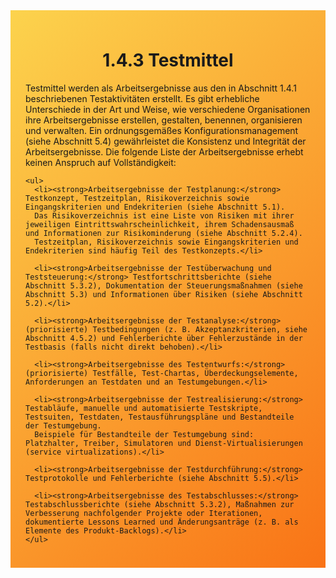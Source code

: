 <div class="rounded-lg border shadow-sm" style="background: linear-gradient(135deg,#FCD34D 0%,#F97316 100%); padding: 24px; border-color: #EA580C">
  <header style="margin-bottom:12px">
    <h1 class="text-2xl font-bold text-gray-900">1.4.3 Testmittel</h1>
  </header>
  <article class="prose max-w-none">
    <p>Testmittel werden als Arbeitsergebnisse aus den in Abschnitt 1.4.1 beschriebenen
Testaktivitäten erstellt. Es gibt erhebliche Unterschiede in der Art und Weise, wie verschiedene
Organisationen ihre Arbeitsergebnisse erstellen, gestalten, benennen, organisieren und
verwalten. Ein ordnungsgemäßes Konfigurationsmanagement (siehe Abschnitt 5.4) gewährleistet die Konsistenz und Integrität der Arbeitsergebnisse. Die folgende Liste der
Arbeitsergebnisse erhebt keinen Anspruch auf Vollständigkeit:</p>

    <ul>
      <li><strong>Arbeitsergebnisse der Testplanung:</strong> Testkonzept, Testzeitplan, Risikoverzeichnis sowie Eingangskriterien und Endekriterien (siehe Abschnitt 5.1).  
      Das Risikoverzeichnis ist eine Liste von Risiken mit ihrer jeweiligen Eintrittswahrscheinlichkeit, ihrem Schadensausmaß und Informationen zur Risikominderung (siehe Abschnitt 5.2.4).  
      Testzeitplan, Risikoverzeichnis sowie Eingangskriterien und Endekriterien sind häufig Teil des Testkonzepts.</li>

      <li><strong>Arbeitsergebnisse der Testüberwachung und Teststeuerung:</strong> Testfortschrittsberichte (siehe Abschnitt 5.3.2), Dokumentation der Steuerungsmaßnahmen (siehe Abschnitt 5.3) und Informationen über Risiken (siehe Abschnitt 5.2).</li>

      <li><strong>Arbeitsergebnisse der Testanalyse:</strong> (priorisierte) Testbedingungen (z. B. Akzeptanzkriterien, siehe Abschnitt 4.5.2) und Fehlerberichte über Fehlerzustände in der Testbasis (falls nicht direkt behoben).</li>

      <li><strong>Arbeitsergebnisse des Testentwurfs:</strong> (priorisierte) Testfälle, Test-Chartas, Überdeckungselemente, Anforderungen an Testdaten und an Testumgebungen.</li>

      <li><strong>Arbeitsergebnisse der Testrealisierung:</strong> Testabläufe, manuelle und automatisierte Testskripte, Testsuiten, Testdaten, Testausführungspläne und Bestandteile der Testumgebung.  
      Beispiele für Bestandteile der Testumgebung sind: Platzhalter, Treiber, Simulatoren und Dienst-Virtualisierungen (service virtualizations).</li>

      <li><strong>Arbeitsergebnisse der Testdurchführung:</strong> Testprotokolle und Fehlerberichte (siehe Abschnitt 5.5).</li>

      <li><strong>Arbeitsergebnisse des Testabschlusses:</strong> Testabschlussberichte (siehe Abschnitt 5.3.2), Maßnahmen zur Verbesserung nachfolgender Projekte oder Iterationen, dokumentierte Lessons Learned und Änderungsanträge (z. B. als Elemente des Produkt-Backlogs).</li>
    </ul>
  </article>
</div>

